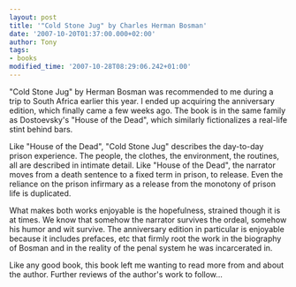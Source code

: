 ```yaml
---
layout: post
title: '"Cold Stone Jug" by Charles Herman Bosman'
date: '2007-10-20T01:37:00.000+02:00'
author: Tony
tags:
- books
modified_time: '2007-10-28T08:29:06.242+01:00'
---
```


"Cold Stone Jug" by Herman Bosman was recommended to me during a trip to South
Africa earlier this year. I ended up acquiring the anniversary edition, which
finally came a few weeks ago. The book is in the same family as Dostoevsky's
"House of the Dead", which similarly fictionalizes a real-life stint behind
bars.

Like "House of the Dead", "Cold Stone Jug" describes the day-to-day prison
experience.  The people, the clothes, the environment, the routines, all are
described in intimate detail. Like "House of the Dead", the narrator moves from
a death sentence to a fixed term in prison, to release. Even the reliance on
the prison infirmary as a release from the monotony of prison life is
duplicated.

What makes both works enjoyable is the hopefulness, strained though it is at
times. We know that somehow the narrator survives the ordeal, somehow his humor
and wit survive. The anniversary edition in particular is enjoyable because it
includes prefaces, etc that firmly root the work in the biography of Bosman and
in the reality of the penal system he was incarcerated in.

Like any good book, this book left me wanting to read more from and about the
author. Further reviews of the author's work to follow...